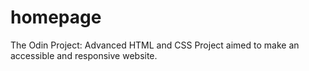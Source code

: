 # homepage
The Odin Project: Advanced HTML and CSS Project aimed to make an accessible and responsive website.
